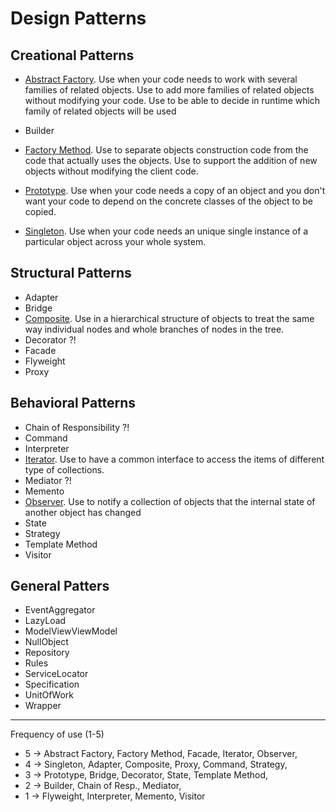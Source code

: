 # Design Patterns

## Creational Patterns

- [Abstract Factory](https://github.com/osotorrio/designpatterns/tree/master/GangOfFour.Patterns/Creational/AbstractFactory). Use when your code needs to work with several families of related objects. Use to add more families of related objects without modifying your code. Use to be able to decide in runtime which family of related objects will be used

- Builder
- [Factory Method](https://github.com/osotorrio/designpatterns/tree/master/GangOfFour.Patterns/Creational/FactoryMethod). Use to separate objects construction code from the code that actually uses the objects. Use to support the addition of new objects without modifying the client code.


- [Prototype](https://github.com/osotorrio/designpatterns/tree/master/GangOfFour.Patterns/Creational/Prototype). Use when your code needs a copy of an object and you don't want your code to depend on the concrete classes of the object to be copied.
- [Singleton](https://github.com/osotorrio/designpatterns/tree/master/GangOfFour.Patterns/Creational/Singleton). Use when your code needs an unique single instance of a particular object across your whole system.

## Structural Patterns

- Adapter
- Bridge
- [Composite](https://github.com/osotorrio/designpatterns/tree/master/GangOfFour.Patterns/Structural/Composite). Use in a hierarchical structure of objects to treat the same way individual nodes and whole branches of nodes in the tree.
- Decorator ?!
- Facade
- Flyweight
- Proxy

## Behavioral Patterns

- Chain of Responsibility ?!
- Command
- Interpreter
- [Iterator](https://github.com/osotorrio/designpatterns/tree/master/GangOfFour.Patterns/Behavioral/Iterator). Use to have a common interface to access the items of different type of collections.
- Mediator ?!
- Memento
- [Observer](https://github.com/osotorrio/designpatterns/tree/master/GangOfFour.Patterns/Behavioral/Observer). Use to notify a collection of objects that the internal state of another object has changed
- State
- Strategy
- Template Method
- Visitor

## General Patters

- EventAggregator
- LazyLoad
- ModelViewViewModel
- NullObject
- Repository
- Rules
- ServiceLocator
- Specification
- UnitOfWork
- Wrapper

---

Frequency of use (1-5)

- 5 -> Abstract Factory, Factory Method, Facade, Iterator, Observer,
- 4 -> Singleton, Adapter, Composite, Proxy, Command, Strategy,
- 3 -> Prototype, Bridge, Decorator, State, Template Method,
- 2 -> Builder, Chain of Resp., Mediator,
- 1 -> Flyweight, Interpreter, Memento, Visitor
